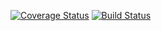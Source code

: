 [![Coverage Status](https://coveralls.io/repos/github/DennisdeBest/tp_bdd/badge.svg?branch=master)](https://coveralls.io/github/DennisdeBest/tp_bdd?branch=master)
[![Build Status](https://travis-ci.org/DennisdeBest/tp_bdd.svg?branch=master)](https://travis-ci.org/DennisdeBest/tp_bdd)